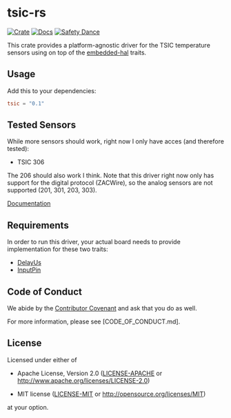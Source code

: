 # tsic-rs

[![Crate][crate-image]][crate-link]
[![Docs][docs-image]][docs-link]
[![Safety Dance][safety-image]][safety-link]

This crate provides a platform-agnostic driver for the TSIC temperature sensors using on top of the [embedded-hal] traits.

## Usage

Add this to your dependencies:

```toml
tsic = "0.1"
```

## Tested Sensors

While more sensors should work, right now I only have acces (and therefore tested):

- TSIC 306

The 206 should also work I think. Note that this driver right now only has support for the digital protocol (ZACWire), so the analog sensors are not supported (201, 301, 203, 303).

[Documentation][docs-link]

## Requirements

In order to run this driver, your actual board needs to provide implementation for these two traits:

- [DelayUs]
- [InputPin]

## Code of Conduct

We abide by the [Contributor Covenant][cc] and ask that you do as well.

For more information, please see [CODE_OF_CONDUCT.md].

## License

Licensed under either of

- Apache License, Version 2.0 ([LICENSE-APACHE](LICENSE-APACHE) or
  http://www.apache.org/licenses/LICENSE-2.0)

- MIT license ([LICENSE-MIT](LICENSE-MIT) or http://opensource.org/licenses/MIT)

at your option.

[//]: # (links)

[safety-image]: https://img.shields.io/badge/unsafe-forbidden-success.svg
[safety-link]: https://github.com/rust-secure-code/safety-dance/
[crate-link]: https://crates.io/crates/tsic
[crate-image]: https://img.shields.io/crates/v/tsic.svg
[embedded-hal]: https://github.com/rust-embedded/embedded-hal
[cc]: https://contributor-covenant.org
[docs-image]: https://docs.rs/tsic/badge.svg
[docs-link]: https://docs.rs/tsic/
[DelayUs]: https://docs.rs/embedded-hal/0.2.4/embedded_hal/blocking/delay/trait.DelayUs.html
[InputPin]: https://docs.rs/embedded-hal/0.2.4/embedded_hal/digital/v2/trait.InputPin.html
[nrf-hal]: https://github.com/nrf-rs/nrf-hal